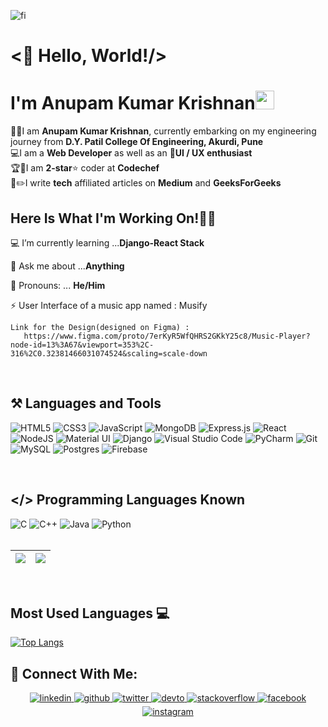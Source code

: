 ![fi](https://user-images.githubusercontent.com/69143883/120330012-07a0cc80-c30a-11eb-944b-419619271bf3.gif)<br>

# <👋 Hello, World!/><br>
# I'm Anupam Kumar Krishnan<img src="https://raw.githubusercontent.com/MartinHeinz/MartinHeinz/master/wave.gif" width="30px"> 
👨‍🎓I am <b>Anupam Kumar Krishnan</b>, currently embarking on my engineering journey from <b>D.Y. Patil College Of Engineering, Akurdi, Pune</b><br>
💻I am a <b>Web Developer</b> as well as an 📱<b>UI / UX enthusiast</b><br>
🏆🥇I am <b>2-star</b>⭐️ coder at <b>Codechef</b><br>
📝✏️I write <b>tech</b> affiliated articles on <b>Medium</b> and <b>GeeksForGeeks</b><br>


## Here Is What I'm Working On!👨‍💻

  💻 I’m currently learning ...<strong>Django-React Stack</strong>

  🤔 Ask me about ...<strong>Anything</strong>
  
  👦 Pronouns: ... <strong>He/Him</strong>
    
  ⚡ User Interface of a music app named : Musify
   
    Link for the Design(designed on Figma) :
       https://www.figma.com/proto/7erKyR5WfQHRS2GKkY25c8/Music-Player?node-id=13%3A67&viewport=353%2C-316%2C0.32381466031074524&scaling=scale-down
 
 <br>
  
  ## ⚒ Languages and Tools
   <img alt="HTML5" src="https://img.shields.io/badge/html5-%2340B783.svg?style=for-the-badge&logo=html5&logoColor=white"/>  <img alt="CSS3" src="https://img.shields.io/badge/css3-%2340B783.svg?style=for-the-badge&logo=css3&logoColor=white"/>  <img alt="JavaScript" src="https://img.shields.io/badge/javascript-%2340B783.svg?style=for-the-badge&logo=javascript&logoColor=white"/>   <img alt="MongoDB" src ="https://img.shields.io/badge/MongoDB-%2340B783.svg?style=for-the-badge&logo=mongodb&logoColor=white"/> <img alt="Express.js" src="https://img.shields.io/badge/express.js-%2340B783.svg?style=for-the-badge&logo=express&logoColor=white"/>  <img alt="React" src="https://img.shields.io/badge/react-%2340B783.svg?style=for-the-badge&logo=react&logoColor=white"/>  <img alt="NodeJS" src="https://img.shields.io/badge/node.js-%2340B783.svg?style=for-the-badge&logo=node-dot-js&logoColor=white"/>  <img alt="Material UI" src="https://img.shields.io/badge/materialui-%2340B783.svg?style=for-the-badge&logo=material-ui&logoColor=white"/>  <img alt="Django" src="https://img.shields.io/badge/django-%2340B783.svg?style=for-the-badge&logo=django&logoColor=white"/>  <img alt="Visual Studio Code" src="https://img.shields.io/badge/VisualStudioCode-40B783.svg?style=for-the-badge&logo=visual-studio-code&logoColor=white"/>  <img alt="PyCharm" src="https://img.shields.io/badge/pycharm-%2340B783?style=for-the-badge&logo=pycharm&logoColor=white&color=40B783&labelColor=40B783"/>  <img alt="Git" src="https://img.shields.io/badge/git-%2340B783.svg?style=for-the-badge&logo=git&logoColor=white"/>  <img alt="MySQL" src="https://img.shields.io/badge/mysql-%2340B783.svg?style=for-the-badge&logo=mysql&logoColor=white"/>  <img alt="Postgres" src ="https://img.shields.io/badge/postgres-%2340B783.svg?style=for-the-badge&logo=postgresql&logoColor=white"/>  <img alt="Firebase" src="https://img.shields.io/badge/firebase-%2340B783.svg?style=for-the-badge&logo=firebase&logoColor=white"/>
  
<br>
  
 ## </> Programming Languages Known

 <img alt="C" src="https://img.shields.io/badge/c-%2340B783.svg?style=for-the-badge&logo=c&logoColor=white"/> <img alt="C++" src="https://img.shields.io/badge/c++-%2340B783.svg?style=for-the-badge&logo=c%2B%2B&logoColor=white"/>
  <img alt="Java" src="https://img.shields.io/badge/java-%2340B783.svg?style=for-the-badge&logo=java&logoColor=white"/>  <img alt="Python" src="https://img.shields.io/badge/python-%2340B783.svg?style=for-the-badge&logo=python&logoColor=white"/>
 <br><br>
 
|<img src="https://github-readme-stats.vercel.app/api?username=anupam-kumar-krishnan&&show_icons=true&theme=vue-dark&count_private=true&include_all_commits=true"/>|<img src="https://github-readme-streak-stats.herokuapp.com/?user=anupam-kumar-krishnan&theme=vue-dark"/>|
|---|---|
 <br>
 
 ## Most Used Languages 💻

[![Top Langs](https://github-readme-stats.vercel.app/api/top-langs/?username=anupam-kumar-krishnan&layout=compact&theme=vue-dark)](https://github.com/anupam-kumar-krishnan)<br>
 
## 🤝 Connect With Me:  
  
  <div align="center">
 <a href= "https://www.linkedin.com/in/anupam-kumar-krishnan-614373194/">
<img src=https://img.shields.io/badge/linkedin-%2340B783.svg?&style=for-the-badge&logo=linkedin&logoColor=white alt=linkedin style="margin-bottom: 5px;" />
</a>
<a href="https://github.com/anupam-kumar-krishnan" target="_blank">
<img src=https://img.shields.io/badge/github-%2340B783.svg?&style=for-the-badge&logo=github&logoColor=white alt=github style="margin-bottom: 5px;" />
</a>
<a href="https://twitter.com/krishnan_anupan" target="_blank">
<img src=https://img.shields.io/badge/twitter-%2340B783.svg?&style=for-the-badge&logo=twitter&logoColor=white alt=twitter style="margin-bottom: 5px;" />
</a>
<a href="https://dev.to/anupamkumarkrishnan" target="_blank">
<img src=https://img.shields.io/badge/dev.to-%2340B783.svg?&style=for-the-badge&logo=dev.to&logoColor=white alt=devto style="margin-bottom: 5px;" />
</a>
<a href="https://stackoverflow.com/users/14772878/anupam-kumar-krishnan?tab=profile" target="_blank">
<img src=https://img.shields.io/badge/stackoverflow-%2340B783.svg?&style=for-the-badge&logo=stackoverflow&logoColor=white alt=stackoverflow style="margin-bottom: 5px;" />
</a> 
<a href="https://www.facebook.com/anupamk.krishnan" target="_blank">
<img src=https://img.shields.io/badge/facebook-%2340B783.svg?&style=for-the-badge&logo=facebook&logoColor=white alt=facebook style="margin-bottom: 5px;" />
</a>
<a href="https://instagram.com/_anupam_kumar_krishnan_" target="_blank">
<img src=https://img.shields.io/badge/instagram-%2340B783.svg?&style=for-the-badge&logo=instagram&logoColor=white alt=instagram style="margin-bottom: 5px;" />
</a>
</div>
